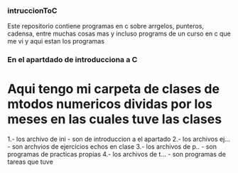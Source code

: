 ### intruccionToC
Este repositorio contiene programas en c sobre arrgelos, punteros, cadensa, entre muchas cosas mas 
y incluso programs de un curso en c que me vi y aqui estan los programas


### En el apartdado de introducciona a C
# Aqui tengo mi carpeta de clases de mtodos numericos dividas por los meses en las cuales tuve las clases
1.- los archivo de ini - son de introduccion a el apartado
2.- los archivos ej... - son archvios de ejercicios echos en clase
3.- los archivos de p.. - son programas de practicas propias 
4.- los archivos de t... - son programas de tareas que tuve

